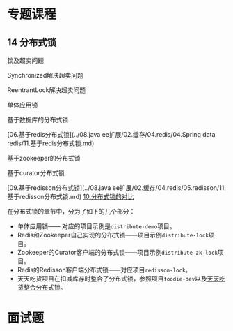 # 专题课程





## 14 分布式锁

锁及超卖问题

Synchronized解决超卖问题

ReentrantLock解决超卖问题

单体应用锁

基于数据库的分布式锁

[06.基于redis分布式锁](../08.java ee扩展/02.缓存/04.redis/04.Spring data redis/11.基于redis分布式锁.md)

基于zookeeper的分布式锁

基于curator分布式锁

[09.基于redisson分布式锁](../08.java ee扩展/02.缓存/04.redis/05.redisson/11.基于redisson分布式锁.md)
[10.分布式锁的对比](./专题课程/14.分布式锁/10.分布式锁的对比.md)



在分布式锁的章节中，分为了如下的几个部分：

- 单体应用锁—— 对应的项目示例是`distribute-demo`项目。
- Redis和Zookeeper自己实现的分布式锁——项目示例`distribute-lock`项目。
- Zookeeper的Curator客户端的分布式锁——项目示例`distribute-zk-lock`项目。
- Redis的Redisson客户端分布式锁——对应项目`redisson-lock`。
- 天天吃货项目在扣减库存时整合了分布式锁，参照项目`foodie-dev`以及[天天吃货整合分布式锁](天天吃货整合分布式锁.md)。





# 面试题